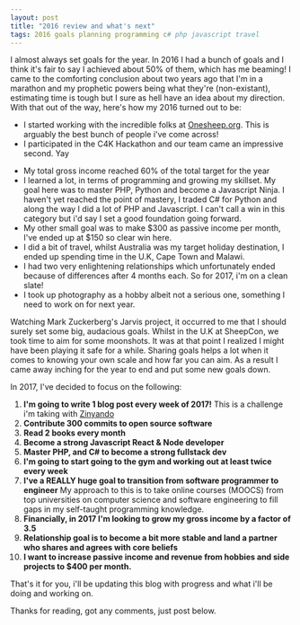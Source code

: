```yaml
---
layout: post
title: "2016 review and what's next"
tags: 2016 goals planning programming c# php javascript travel
---
```

I almost always set goals for the year. In 2016 I had a bunch of goals and I think it's fair to say I achieved about 50% of them, which has me beaming! I came to the comforting conclusion about two years ago that I'm in a marathon and my prophetic powers being what they're (non-existant), estimating time is tough but I sure as hell have an idea about my direction. With that out of the way, here's how my 2016 turned out to be:

+ I started working with the incredible folks at [Onesheep.org](www.onesheep.org). This is arguably the best bunch of people i've come across!
+ I participated in the C4K Hackathon and our team came an impressive second. Yay
<!--more-->
+ My total gross income reached 60% of the total target for the year
+ I learned a lot, in terms of programming and growing my skillset. My goal here was to master PHP, Python and become a Javascript Ninja. I haven't yet reached the point of mastery, I traded C# for Python and along the way I did a lot of PHP and Javascript. I can't call a win in this category but i'd say I set a good foundation going forward.
+ My other small goal was to make $300 as passive income per month, I've ended up at $150 so clear win here.
+ I did a bit of travel, whilst Australia was my target holiday destination, I ended up spending time in the U.K, Cape Town and Malawi.
+ I had two very enlightening relationships which unfortunately ended because of differences after 4 months each. So for 2017, i'm on a clean slate! 
+ I took up photography as a hobby albeit not a serious one, something I need to work on for next year.

Watching Mark Zuckerberg's Jarvis project, it occurred to me that I should surely set some big, audacious goals. Whilst in the U.K at SheepCon, we took time to aim for some moonshots. It was at that point I realized I might have been playing it safe for a while. Sharing goals helps a lot when it comes to knowing your own scale and how far you can aim. As a result I came away inching for the year to end and put some new goals down.

In 2017, I've decided to focus on the following:

1. **I'm going to write 1 blog post every week of 2017!** 
This is a challenge i'm taking with [Zinyando](http://twitter.com/zinyando)
2. **Contribute 300 commits to open source software**
3. **Read 2 books every month**
4. **Become a strong Javascript React & Node developer**
5. **Master PHP, and C# to become a strong fullstack dev**
5. **I'm going to start going to the gym and working out at least twice every week**
6. **I've a REALLY huge goal to transition from software programmer to engineer**
My approach to this is to take online courses (MOOCS) from top universities on computer science and software engineering to fill gaps in my self-taught programming knowledge.
7. **Financially, in 2017 I'm looking to grow my gross income by a factor of 3.5**
8. **Relationship goal is to become a bit more stable and land a partner who shares and agrees with core beliefs**
9. **I want to increase passive income and revenue from hobbies and side projects to $400 per month.**

That's it for you, i'll be updating this blog with progress and what i'll be doing and working on.

Thanks for reading, got any comments, just post below.

